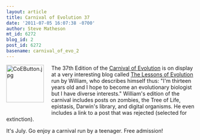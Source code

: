 ```yaml
---
layout: article
title: Carnival of Evolution 37
date: '2011-07-05 16:07:38 -0700'
author: Steve Matheson
mt_id: 6272
blog_id: 2
post_id: 6272
basename: carnival_of_evo_2
---
```

[<img src="/PT/uploads/2011/CoEButton-thumb-100x100-640.jpg" alt="CoEButton.jpg" width="100" height="100" style="float: left; margin: 0 20px 20px 0;" class="mt-image-left" />](/uploads/2011/CoEButton.jpg)The 37th Edition of the [Carnival of Evolution](http://carnivalofevolution.blogspot.com/) is on display at a very interesting blog called [The Lessons of Evolution](http://evolutionguide.blogspot.com/2011/01/carnival-of-evolution-37-happy-canada.html) run by William, who describes himself thus: "I'm thirteen years old and I hope to become an evolutionary biologist but I have diverse interests." William's edition of the carnival includes posts on zombies, the Tree of Life, epistasis, Darwin's library, and digital organisms. He even includes a link to a post that was rejected (selected for extinction).

It's July. Go enjoy a carnival run by a teenager. Free admission!
